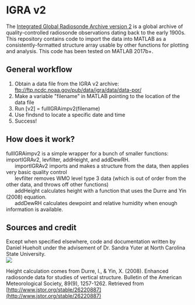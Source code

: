 # IGRA v2
The [Integrated Global Radiosonde Archive version 2](https://www.ncdc.noaa.gov/data-access/weather-balloon/integrated-global-radiosonde-archive) is a global archive of quality-controlled radiosonde observations dating back to the early 1900s. This repository contains code to import the data into MATLAB as a consistently-formatted structure array usable by other functions for plotting and analysis. This code has been tested on MATLAB 2017b+.

## General workflow
1. Obtain a data file from the IGRA v2 archive: ftp://ftp.ncdc.noaa.gov/pub/data/igra/data/data-por/
2. Make a variable "filename" in MATLAB pointing to the location of the data file
3. Run [v2] = fullIGRAimpv2(filename)
4. Use findsnd to locate a specific date and time
5. Success!

## How does it work?
fullIGRAimpv2 is a simple wrapper for a bunch of smaller functions: importIGRAv2, levfilter, addHeight, and addDewRH.  
      importIGRAv2 imports and makes a structure from the data, then applies very basic quality control  
      levfilter removes WMO level type 3 data (which is out of order from the other data, and throws off other functions)  
      addHeight calculates height with a function that uses the Durre and Yin (2008) equation.  
      addDewRH calculates dewpoint and relative humidity when enough information is available.  

## Sources and credit
Except when specified elsewhere, code and documentation written by Daniel Hueholt under the advisement of Dr. Sandra Yuter at North Carolina State University.  
[<img src="http://www.environmentanalytics.com/wp-content/uploads/2016/05/cropped-Environment_Analytics_Logo_Draft.png">](http://www.environmentanalytics.com)  

Height calculation comes from Durre, I., & Yin, X. (2008). Enhanced radiosonde data for studies of vertical structure. Bulletin of the American Meteorological Society, 89(9), 1257-1262. Retrieved from [http://www.jstor.org/stable/26220887](http://www.jstor.org/stable/26220887)

